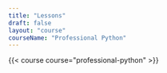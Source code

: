 ```yaml
---
title: "Lessons"
draft: false
layout: "course"
courseName: "Professional Python"
---
```


{{< course course="professional-python" >}}
